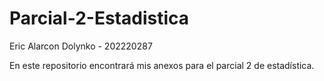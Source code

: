 # Parcial-2-Estadistica


Eric Alarcon Dolynko - 202220287

En este repositorio encontrará mis anexos para el parcial 2 de estadística.

